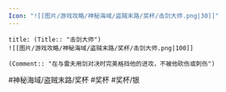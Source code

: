 ```yaml
---
Icon: "![[图片/游戏攻略/神秘海域/盗贼末路/奖杯/击剑大师.png|30]]"
---
```

```ad-common-silver-trophy
title: (Title:: "击剑大师")
![[图片/游戏攻略/神秘海域/盗贼末路/奖杯/击剑大师.png|100]]

(Comment:: "在与雷夫用剑对决时完美格挡他的进攻，不被他砍伤或刺伤")
```

#神秘海域/盗贼末路/奖杯 #奖杯 #奖杯/银
